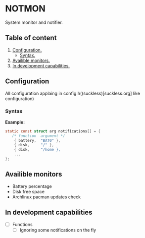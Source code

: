 # NOTMON
System monitor and notifier.

## Table of content
1. [ Configuration. ](#conf)
	+ [ Syntax. ](#syntax)
2. [ Availible monitors. ](#mons)
3. [ In development capabilities. ](#dev)

<a name="conf"></a>
## Configuration
All configuration applaing in config.h((suckless)[suckless.org] like configuration)
<a name="syntax"></a>
### Syntax
**Example:**
```C
static const struct arg notifications[] = {
   /* function	argument */
	{ battery,	"BAT0" },
	{ disk,		"/" },
	{ disk,		"/home },
	...
};
```

<a name="mons"></a>
## Availible monitors
+ Battery percentage
+ Disk free space
+ Archlinux pacman updates check

<a name="dev"></a>
## In development capabilities
- [ ] Functions
	- [ ] Ignoring some notifications on the fly

